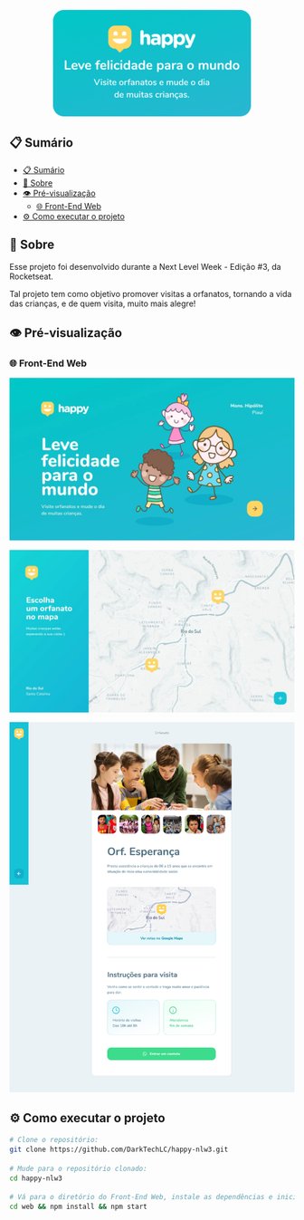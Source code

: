<p align="center">
  <img src="card.png">
</p>

## 📋 Sumário

- [📋 Sumário](#-sumário)
- [📖 Sobre](#-sobre)
- [👁 Pré-visualização](#-pré-visualização)
  - [🌐 Front-End Web](#-front-end-web)
- [⚙ Como executar o projeto](#-como-executar-o-projeto)

## 📖 Sobre

Esse projeto foi desenvolvido durante a Next Level Week - Edição #3, da Rocketseat.

Tal projeto tem como objetivo promover visitas a orfanatos, tornando a vida das crianças, e de quem visita, muito mais alegre!

## 👁 Pré-visualização

### 🌐 Front-End Web

![Página de início](home-preview.jpg)

![Página de localizações](map-preview.jpg)

![Página de perfil](profile-preview.jpg)

## ⚙ Como executar o projeto

```sh
# Clone o repositório:
git clone https://github.com/DarkTechLC/happy-nlw3.git

# Mude para o repositório clonado:
cd happy-nlw3

# Vá para o diretório do Front-End Web, instale as dependências e inicíe-o:
cd web && npm install && npm start
```

